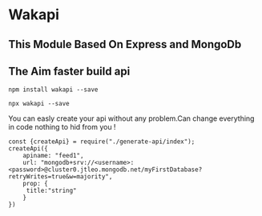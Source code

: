 # Wakapi

## This Module Based On Express and MongoDb

## The Aim faster build api

`npm install wakapi --save`

`npx wakapi --save`

You can easly create your api without any problem.Can change everything in code nothing to hid from you !


```
const {createApi} = require("./generate-api/index");
createApi({
    apiname: "feed1",
    url: "mongodb+srv://<username>:<password>@cluster0.jtleo.mongodb.net/myFirstDatabase?retryWrites=true&w=majority",
    prop: {
     title:"string"
    }
})
```

